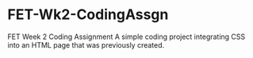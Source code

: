 # FET-Wk2-CodingAssgn
FET Week 2 Coding Assignment 
A simple coding project integrating CSS into an HTML page that was previously created.
